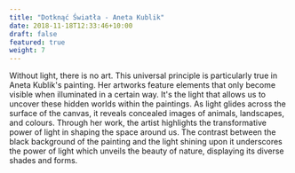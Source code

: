 ```yaml
---
title: "Dotknąć Światła - Aneta Kublik"
date: 2018-11-18T12:33:46+10:00
draft: false
featured: true
weight: 7
---
```

Without light, there is no art. This universal principle is particularly true in Aneta Kublik's painting.
Her artworks feature elements that only become visible when illuminated in a certain way. It's the light that allows us to uncover these hidden worlds within the paintings. As light glides across the surface of the canvas, it reveals concealed images of animals, landscapes, and colours.
Through her work, the artist highlights the transformative power of light in shaping the space around us. The contrast between the black background of the painting and the light shining upon it underscores the power of light which unveils the beauty of nature, displaying its diverse shades and forms.